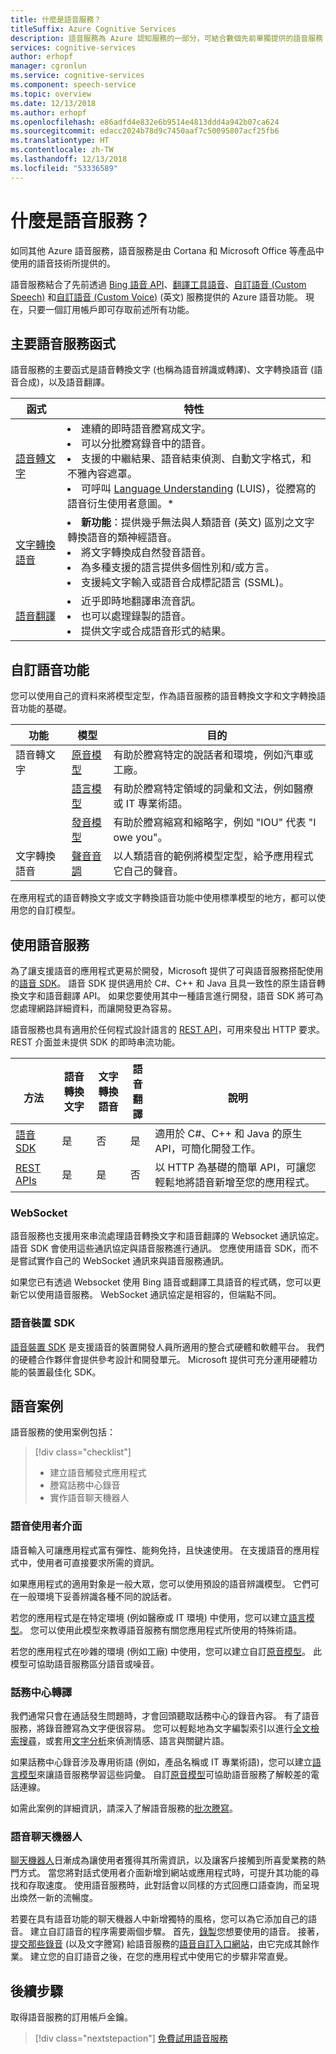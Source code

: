 ```yaml
---
title: 什麼是語音服務？
titleSuffix: Azure Cognitive Services
description: 語音服務為 Azure 認知服務的一部分，可結合數個先前單獨提供的語音服務：Bing 語音 (包含語音辨識和文字轉換語音)、自訂語音及語音翻譯。
services: cognitive-services
author: erhopf
manager: cgronlun
ms.service: cognitive-services
ms.component: speech-service
ms.topic: overview
ms.date: 12/13/2018
ms.author: erhopf
ms.openlocfilehash: e86adfd4e832e6b9514e4813ddd4a942b07ca624
ms.sourcegitcommit: edacc2024b78d9c7450aaf7c50095807acf25fb6
ms.translationtype: HT
ms.contentlocale: zh-TW
ms.lasthandoff: 12/13/2018
ms.locfileid: "53336589"
---
```

# <a name="what-is-speech-services"></a>什麼是語音服務？

如同其他 Azure 語音服務，語音服務是由 Cortana 和 Microsoft Office 等產品中使用的語音技術所提供的。

語音服務結合了先前透過 [Bing 語音 API](https://docs.microsoft.com/azure/cognitive-services/speech/home)、[翻譯工具語音](https://docs.microsoft.com/azure/cognitive-services/translator-speech/)、[自訂語音 (Custom Speech)](https://docs.microsoft.com/azure/cognitive-services/custom-speech-service/cognitive-services-custom-speech-home) 和[自訂語音 (Custom Voice)](http://customvoice.ai/) \(英文\) 服務提供的 Azure 語音功能。 現在，只要一個訂用帳戶即可存取前述所有功能。

## <a name="main-speech-services-functions"></a>主要語音服務函式

語音服務的主要函式是語音轉換文字 (也稱為語音辨識或轉譯)、文字轉換語音 (語音合成)，以及語音翻譯。

|函式|特性|
|-|-|
|[語音轉文字](speech-to-text.md)| <li>連續的即時語音謄寫成文字。<li>可以分批謄寫錄音中的語音。 <li>支援的中繼結果、語音結束偵測、自動文字格式，和不雅內容遮罩。 <li>可呼叫 [Language Understanding](https://docs.microsoft.com/azure/cognitive-services/luis/) (LUIS)，從謄寫的語音衍生使用者意圖。\*|
|[文字轉換語音](text-to-speech.md)| <li>**新功能**：提供幾乎無法與人類語音 (英文) 區別之文字轉換語音的類神經語音。 <li>將文字轉換成自然發音語音。 <li>為多種支援的語言提供多個性別和/或方言。 <li>支援純文字輸入或語音合成標記語言 (SSML)。 |
|[語音翻譯](speech-translation.md)| <li>近乎即時地翻譯串流音訊。<li> 也可以處理錄製的語音。<li>提供文字或合成語音形式的結果。 |


## <a name="customize-speech-features"></a>自訂語音功能

您可以使用自己的資料來將模型定型，作為語音服務的語音轉換文字和文字轉換語音功能的基礎。

|功能|模型|目的|
|-|-|-|
|語音轉文字|[原音模型](how-to-customize-acoustic-models.md)|有助於謄寫特定的說話者和環境，例如汽車或工廠。|
||[語言模型](how-to-customize-language-model.md)|有助於謄寫特定領域的詞彙和文法，例如醫療或 IT 專業術語。|
||[發音模型](how-to-customize-pronunciation.md)|有助於謄寫縮寫和縮略字，例如 "IOU" 代表 "I owe you"。 |
|文字轉換語音|[聲音音調](how-to-customize-voice-font.md)|以人類語音的範例將模型定型，給予應用程式它自己的聲音。|

在應用程式的語音轉換文字或文字轉換語音功能中使用標準模型的地方，都可以使用您的自訂模型。

## <a name="use-the-speech-service"></a>使用語音服務

為了讓支援語音的應用程式更易於開發，Microsoft 提供了可與語音服務搭配使用的[語音 SDK](speech-sdk.md)。 語音 SDK 提供適用於 C#、C++ 和 Java 且具一致性的原生語音轉換文字和語音翻譯 API。 如果您要使用其中一種語言進行開發，語音 SDK 將可為您處理網路詳細資料，而讓開發更為容易。

語音服務也具有適用於任何程式設計語言的 [REST API](rest-apis.md)，可用來發出 HTTP 要求。 REST 介面並未提供 SDK 的即時串流功能。

|<br>方法|語音<br>轉換文字|文字轉換<br>語音|語音<br>翻譯|<br>說明|
|-|-|-|-|-|
|[語音 SDK](speech-sdk.md)|是|否|是|適用於 C#、C++ 和 Java 的原生 API，可簡化開發工作。|
|[REST APIs](rest-apis.md)|是|是|否|以 HTTP 為基礎的簡單 API，可讓您輕鬆地將語音新增至您的應用程式。|

### <a name="websockets"></a>WebSocket

語音服務也支援用來串流處理語音轉換文字和語音翻譯的 Websocket 通訊協定。 語音 SDK 會使用這些通訊協定與語音服務進行通訊。 您應使用語音 SDK，而不是嘗試實作自己的 WebSocket 通訊來與語音服務通訊。

如果您已有透過 Websocket 使用 Bing 語音或翻譯工具語音的程式碼，您可以更新它以使用語音服務。 WebSocket 通訊協定是相容的，但端點不同。

### <a name="speech-devices-sdk"></a>語音裝置 SDK

[語音裝置 SDK](speech-devices-sdk.md) 是支援語音的裝置開發人員所適用的整合式硬體和軟體平台。 我們的硬體合作夥伴會提供參考設計和開發單元。 Microsoft 提供可充分運用硬體功能的裝置最佳化 SDK。


## <a name="speech-scenarios"></a>語音案例

語音服務的使用案例包括：

> [!div class="checklist"]
> * 建立語音觸發式應用程式
> * 謄寫話務中心錄音
> * 實作語音聊天機器人

### <a name="voice-user-interface"></a>語音使用者介面

語音輸入可讓應用程式富有彈性、能夠免持，且快速使用。 在支援語音的應用程式中，使用者可直接要求所需的資訊。

如果應用程式的適用對象是一般大眾，您可以使用預設的語音辨識模型。 它們可在一般環境下妥善辨識各種不同的說話者。

若您的應用程式是在特定環境 (例如醫療或 IT 環境) 中使用，您可以建立[語言模型](how-to-customize-language-model.md)。 您可以使用此模型來教導語音服務有關您應用程式所使用的特殊術語。

若您的應用程式在吵雜的環境 (例如工廠) 中使用，您可以建立自訂[原音模型](how-to-customize-acoustic-models.md)。 此模型可協助語音服務區分語音或噪音。

### <a name="call-center-transcription"></a>話務中心轉譯

我們通常只會在通話發生問題時，才會回頭聽取話務中心的錄音內容。 有了語音服務，將錄音謄寫為文字便很容易。 您可以輕鬆地為文字編製索引以進行[全文檢索搜尋](https://docs.microsoft.com/azure/search/search-what-is-azure-search)，或套用[文字分析](https://docs.microsoft.com/azure/cognitive-services/Text-Analytics/)來偵測情感、語言與關鍵片語。

如果話務中心錄音涉及專用術語 (例如，產品名稱或 IT 專業術語)，您可以建立[語言模型](how-to-customize-language-model.md)來讓語音服務學習這些詞彙。 自訂[原音模型](how-to-customize-acoustic-models.md)可協助語音服務了解較差的電話連線。

如需此案例的詳細資訊，請深入了解語音服務的[批次謄寫](batch-transcription.md)。

### <a name="voice-bots"></a>語音聊天機器人

[聊天機器人](https://dev.botframework.com/)日漸成為讓使用者獲得其所需資訊，以及讓客戶接觸到所喜愛業務的熱門方式。 當您將對話式使用者介面新增到網站或應用程式時，可提升其功能的尋找和存取速度。 使用語音服務時，此對話會以同樣的方式回應口語查詢，而呈現出煥然一新的流暢度。

若要在具有語音功能的聊天機器人中新增獨特的風格，您可以為它添加自己的語音。 建立自訂語音的程序需要兩個步驟。 首先，[錄製](record-custom-voice-samples.md)您想要使用的語音。 接著，[提交那些錄音](how-to-customize-voice-font.md) (以及文字謄寫) 給語音服務的[語音自訂入口網站](https://cris.ai/Home/CustomVoice)，由它完成其餘作業。 建立您的自訂語音之後，在您的應用程式中使用它的步驟非常直覺。

## <a name="next-steps"></a>後續步驟

取得語音服務的訂用帳戶金鑰。

> [!div class="nextstepaction"]
> [免費試用語音服務](get-started.md)
